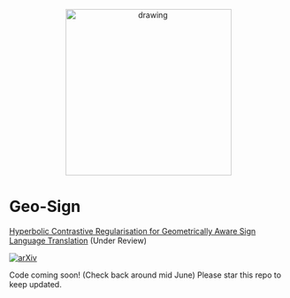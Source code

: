 <center><img src="https://github.com/user-attachments/assets/5e519f81-db4c-4f44-802f-bce208399d1c" alt="drawing" width="300"/></center>

# Geo-Sign
[Hyperbolic Contrastive Regularisation for Geometrically Aware Sign Language Translation](https://arxiv.org/abs/2506.00129) (Under Review)

[![arXiv](https://img.shields.io/badge/arXiv-1234.56789-b31b1b.svg)](https://arxiv.org/abs/2506.00129)

Code coming soon! (Check back around mid June) Please star this repo to keep updated. 
